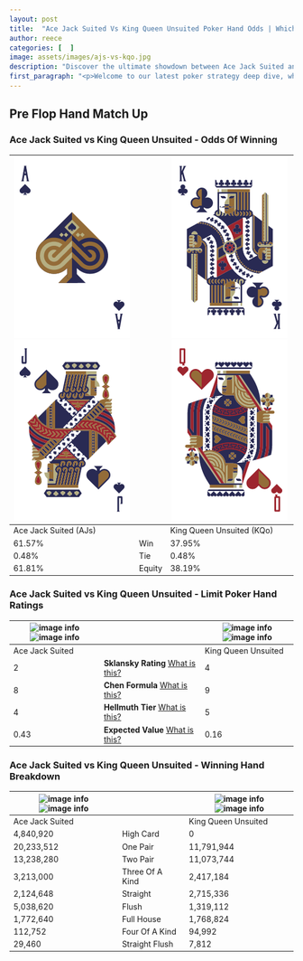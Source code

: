 ```yaml
---
layout: post
title:  "Ace Jack Suited Vs King Queen Unsuited Poker Hand Odds | Which Is The Better Hand In Poker? A Complete Guide"
author: reece
categories: [  ]
image: assets/images/ajs-vs-kqo.jpg
description: "Discover the ultimate showdown between Ace Jack Suited and King Queen Unsuited in poker! Uncover the odds, strategies, and scenarios where one hand triumphs over the other. Get ready to up your poker game with this thrilling analysis."
first_paragraph: "<p>Welcome to our latest poker strategy deep dive, where we're pitting two distinct hands against each other in a high-stakes showdown: Ace Jack Suited vs King Queen Unsuited.</p><p>In the dynamic world of poker, every decision counts, and knowing which hand holds the upper hand is key to your success at the table.</p><p>In this article, we'll dissect these two hands, explore the scenarios where one dominates the other, and equip you with the knowledge to make strategic choices that can tip the odds in your favor.</p><p>Get ready to unravel the intriguing dynamics of these poker hands and elevate your game to new heights.</p>"
---
```




[comment]: # (sp0)

## Pre Flop Hand Match Up

<div class="table hand-ratings" markdown="1"> 



### Ace Jack Suited vs King Queen Unsuited - Odds Of Winning


    
| ![image info](assets/images/hand1/a.png) ![image info](assets/images/hand1/j.png) |  | ![image info](assets/images/hand2/k.png) ![image info](assets/images/hand2/qo.png) |
| -------- | -------- | -------- |
| Ace Jack Suited (AJs) |  | King Queen Unsuited (KQo) |
| 61.57% | Win | 37.95% |
| 0.48% | Tie | 0.48% |
| 61.81% | Equity | 38.19% |




[comment]: # (sp1)



### Ace Jack Suited vs King Queen Unsuited - Limit Poker Hand Ratings


    
| ![image info](https://www.riverpairs.com/assets/images/hand1/a.png) ![image info](https://www.riverpairs.com/assets/images/hand1/j.png) |  | ![image info](https://www.riverpairs.com/assets/images/hand2/k.png) ![image info](https://www.riverpairs.com/assets/images/hand2/qo.png) |
| -------- | -------- | -------- |
| Ace Jack Suited |  | King Queen Unsuited |
| 2 | **Sklansky Rating** [What is this?](/sklansky-rating-explained) | 4 |
| 8 | **Chen Formula** [What is this?](/chen-formula-explained) | 9 |
| 4 | **Hellmuth Tier** [What is this?](/Hellmuth-tier-explained) | 5 |
| 0.43 | **Expected Value** [What is this?](/expected-value-explained) | 0.16 |




[comment]: # (sp2)



### Ace Jack Suited vs King Queen Unsuited - Winning Hand Breakdown


    
| ![image info](https://www.riverpairs.com/assets/images/hand1/a.png) ![image info](https://www.riverpairs.com/assets/images/hand1/j.png) |  | ![image info](https://www.riverpairs.com/assets/images/hand2/k.png) ![image info](https://www.riverpairs.com/assets/images/hand2/qo.png) |
| -------- | -------- | -------- |
| Ace Jack Suited |  | King Queen Unsuited |
| 4,840,920 | High Card | 0 |
| 20,233,512 | One Pair | 11,791,944 |
| 13,238,280 | Two Pair | 11,073,744 |
| 3,213,000 | Three Of A Kind | 2,417,184 |
| 2,124,648 | Straight | 2,715,336 |
| 5,038,620 | Flush | 1,319,112 |
| 1,772,640 | Full House | 1,768,824 |
| 112,752 | Four Of A Kind | 94,992 |
| 29,460 | Straight Flush | 7,812 |




[comment]: # (sp3)



</div>

[comment]: # (sp4)



[comment]: # (sp5)

